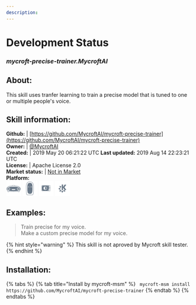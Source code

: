 ```yaml
---  
description:   
---  
```

# Development Status  
### _mycroft-precise-trainer.MycroftAI_  
## About:  
This skill uses tranfer learning to train a precise model that is tuned to one or multiple people's voice.

## Skill information:  
**Github:** | [https://github.com/MycroftAI/mycroft-precise-trainer](https://github.com/MycroftAI/mycroft-precise-trainer)  
**Owner:** | [@MycroftAI](https://github.com/MycroftAI)  
**Created:** | 2019 May 20 06:21:22 UTC  **Last updated:** 2019 Aug 14 22:23:21 UTC  
**License:** | Apache License 2.0  
**Market status:** | [Not in Market](https://market.mycroft.ai/skill/)  
**Platform:**  
 ![](../.gitbook/assets/mark-1-icon.png)  ![](../.gitbook/assets/mark-2-icon.png)  ![](../.gitbook/assets/picroft-icon.png)  ![](../.gitbook/assets/kde.png)   
## Examples:  
> Train precise for my voice.  
> Make a custom precise model for my voice.  
  
{% hint style="warning" %}
This skill is not aproved by Mycroft skill tester.
{% endhint %}
    
## Installation:  
{% tabs %}
{% tab title="Install by mycroft-msm" %}
``` mycroft-msm install https://github.com/MycroftAI/mycroft-precise-trainer```
{% endtab %}
  {% endtabs %}
  